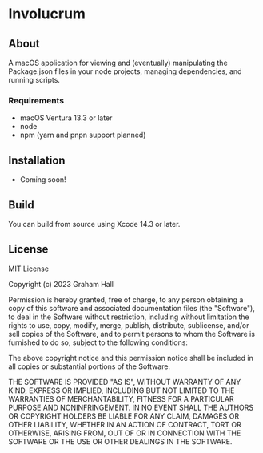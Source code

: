 #  Involucrum

## About

A macOS application for viewing and (eventually) manipulating the Package.json files in your node projects, managing dependencies, and running scripts. 

### Requirements

- macOS Ventura 13.3 or later
- node
- npm (yarn and pnpn support planned)

## Installation

- Coming soon!

## Build

You can build from source using Xcode 14.3 or later.  

## License

MIT License

Copyright (c) 2023 Graham Hall

Permission is hereby granted, free of charge, to any person obtaining a copy
of this software and associated documentation files (the "Software"), to deal
in the Software without restriction, including without limitation the rights
to use, copy, modify, merge, publish, distribute, sublicense, and/or sell
copies of the Software, and to permit persons to whom the Software is
furnished to do so, subject to the following conditions:

The above copyright notice and this permission notice shall be included in all
copies or substantial portions of the Software.

THE SOFTWARE IS PROVIDED "AS IS", WITHOUT WARRANTY OF ANY KIND, EXPRESS OR
IMPLIED, INCLUDING BUT NOT LIMITED TO THE WARRANTIES OF MERCHANTABILITY,
FITNESS FOR A PARTICULAR PURPOSE AND NONINFRINGEMENT. IN NO EVENT SHALL THE
AUTHORS OR COPYRIGHT HOLDERS BE LIABLE FOR ANY CLAIM, DAMAGES OR OTHER
LIABILITY, WHETHER IN AN ACTION OF CONTRACT, TORT OR OTHERWISE, ARISING FROM,
OUT OF OR IN CONNECTION WITH THE SOFTWARE OR THE USE OR OTHER DEALINGS IN THE
SOFTWARE.
